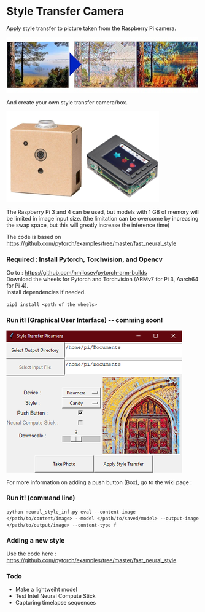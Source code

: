 # Style Transfer Camera

Apply style transfer to picture taken from the Raspberry Pi camera.

![](utils/style_transfer.jpg)

And create your own style transfer camera/box.

![](utils/examples-box.png)

The Raspberry Pi 3 and 4 can be used, but models with 1 GB of memory will be limited in image input size. (the limitation can be overcome by increasing the swap space, but this will greatly increase the inference time)

The code is based on https://github.com/pytorch/examples/tree/master/fast_neural_style



### Required : Install Pytorch, Torchvision, and Opencv

Go to : https://github.com/nmilosev/pytorch-arm-builds   
Download the wheels for Pytorch and Torchvision (ARMv7 for Pi 3, Aarch64 for Pi 4).    
Install dependencies if needed.

`pip3 install <path of the wheels>`

### Run it! (Graphical User Interface) -- comming soon!

![](utils/GUI.png)

For more information on adding a push button (Box), go to the wiki page : 

### Run it! (command line)

`python neural_style_inf.py eval --content-image </path/to/content/image> --model </path/to/saved/model> --output-image </path/to/output/image> --content-type f`


### Adding a new style

Use the code here :  https://github.com/pytorch/examples/tree/master/fast_neural_style

### Todo

* Make a lightweiht model
* Test Intel Neural Compute Stick
* Capturing timelapse sequences

